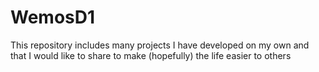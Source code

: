 # WemosD1
This repository includes many projects I have developed on my own and that I would like to share to make (hopefully) the life easier to others
